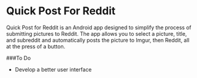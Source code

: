 # Quick Post For Reddit

Quick Post for Reddit is an Android app designed to simplify the process of submitting pictures to Reddit.
The app allows you to select a picture, title, and subreddit and automatically posts the picture to Imgur, 
then Reddit, all at the press of a button.

###To Do

<ul>
<li> Develop a better user interface </li>
</ul>
